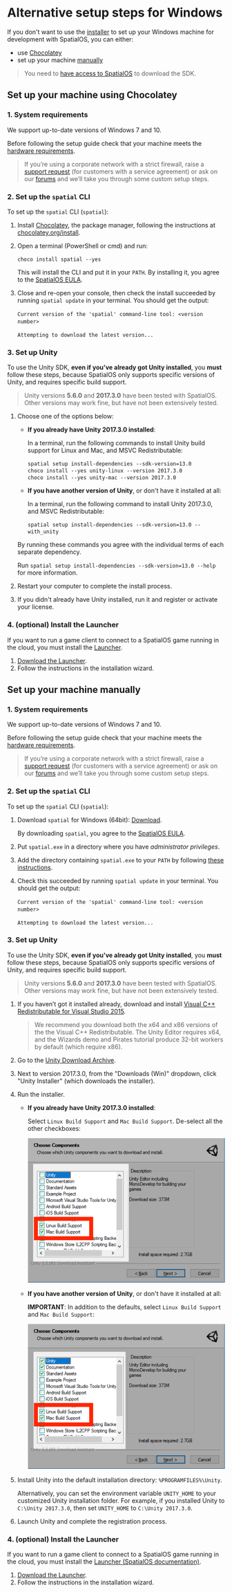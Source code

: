 # Alternative setup steps for Windows

If you don't want to use the [installer](../../get-started/setup/win.md) to set up your Windows machine for development with SpatialOS, you can either:

* use [Chocolatey](#set-up-your-machine-using-chocolatey)
* set up your machine [manually](#set-up-your-machine-manually)

> You need to [have access to SpatialOS](https://spatialos.improbable.io/get-spatialos) to download the SDK.

## Set up your machine using Chocolatey

### 1. System requirements

We support up-to-date versions of Windows 7 and 10.

Before following the setup guide check that your machine meets the
[hardware requirements](../../get-started/requirements.md#hardware).

> If you’re using a corporate network with a strict firewall, raise a [support request](https://improbableio.atlassian.net/servicedesk/customer/portal/5) (for customers with a service agreement) or ask on our [forums](https://forums.improbable.io) and we’ll take you through some custom setup steps.

### 2. Set up the `spatial` CLI

To set up the `spatial` CLI (`spatial`):

1. Install <a href="https://chocolatey.org/" data-track-link="chocolateyHomePageViewed|product=Docs|platform=Win" target="_blank">Chocolatey</a>, the package manager, following the instructions at
<a href="https://chocolatey.org/install" data-track-link="chocolateyHomePageViewed|product=Docs|platform=Win" target="_blank">chocolatey.org/install</a>.

1. Open a terminal (PowerShell or cmd) and run:

    ```
    choco install spatial --yes
    ```

    This will install the CLI and put it in your `PATH`. By installing it,
    you agree to the [SpatialOS EULA](https://auth.improbable.io/auth/v1/eula).

1. Close and re-open your console, then check the install succeeded by running `spatial update` in your terminal. You should get the output:

    `Current version of the 'spatial' command-line tool: <version number>`

    `Attempting to download the latest version...`
    

### 3. Set up Unity

To use the Unity SDK, **even if you've already got Unity installed**,
you **must** follow these steps, because SpatialOS only supports specific versions of Unity, and
requires specific build support.

> Unity versions **5.6.0** and **2017.3.0** have been tested with SpatialOS. Other versions may work fine, but have not been extensively tested.

1. Choose one of the options below:

    * **If you already have Unity 2017.3.0 installed**:

        In a terminal, run the following commands to install Unity build support for Linux and Mac, and MSVC
        Redistributable:

        ```
        spatial setup install-dependencies --sdk-version=13.0
        choco install --yes unity-linux --version 2017.3.0
        choco install --yes unity-mac --version 2017.3.0
        ```

    * **If you have another version of Unity**, or don't have it installed at all:

        In a terminal, run the following command to install Unity 2017.3.0,
        and MSVC Redistributable:

        ```
        spatial setup install-dependencies --sdk-version=13.0 --with_unity
        ```

    By running these commands you agree with the individual terms of each separate dependency.

    Run `spatial setup install-dependencies --sdk-version=13.0 --help`
    for more information.

1. Restart your computer to complete the install process.

1. If you didn't already have Unity installed, run it and register or activate your license.

### 4. (optional) Install the Launcher

If you want to run a game client to connect to a SpatialOS game running in the cloud, you must install the
[Launcher](https://docs.improbable.io/reference/13.0/shared/operate/launcher).

1. <a href="https://console.improbable.io/launcher/download/stable/latest/win" data-track-link="Launcher Download Clicked|platform=Win" target="_blank">Download the Launcher</a>.
1. Follow the instructions in the installation wizard.

## Set up your machine manually

### 1. System requirements

We support up-to-date versions of Windows 7 and 10. 

Before following the setup guide check that your machine meets the
[hardware requirements](../../get-started/requirements.md#hardware).

> If you’re using a corporate network with a strict firewall, raise a [support request](https://improbableio.atlassian.net/servicedesk/customer/portal/5) (for customers with a service agreement) or ask on our [forums](https://forums.improbable.io) and we’ll take you through some custom setup steps.

### 2. Set up the `spatial` CLI

To set up the `spatial` CLI (`spatial`):

1. Download `spatial` for Windows (64bit): <a href="https://console.improbable.io/toolbelt/download/latest/win" data-track-link="Spatial Downloaded|product=Docs|platform=Win" target="_blank">Download</a>.

    By downloading `spatial`, you agree to the [SpatialOS EULA](https://auth.improbable.io/auth/v1/eula).
1. Put `spatial.exe` in a directory where you have *administrator privileges*.
1. Add the directory containing `spatial.exe` to your `PATH` by following
[these instructions](https://www.java.com/en/download/help/path.xml).

1. Check this succeeded by running `spatial update` in your terminal. You should get the output:

    `Current version of the 'spatial' command-line tool: <version number>`

    `Attempting to download the latest version...`

### 3. Set up Unity

To use the Unity SDK, **even if you've already got Unity installed**,
you **must** follow these steps, because SpatialOS only supports specific versions of Unity, and
requires specific build support.

> Unity versions **5.6.0** and **2017.3.0** have been tested with SpatialOS. Other versions may work fine, but have not been extensively tested.

1. If you haven’t got it installed already, download and install [Visual C++ Redistributable for Visual Studio 2015](https://www.microsoft.com/en-gb/download/details.aspx?id=48145).
    > We recommend you download both the x64 and x86 versions of the the Visual C++ Redistributable. The Unity Editor requires x64, and the Wizards demo and Pirates tutorial produce 32-bit workers by default (which require x86).

1. Go to the [Unity Download Archive](https://unity3d.com/get-unity/download/archive).
1. Next to version 2017.3.0, from the "Downloads (Win)" dropdown, click "Unity Installer"
(which downloads the installer).
1. Run the installer. 
    
    * **If you already have Unity 2017.3.0 installed**:

        Select `Linux Build Support` and `Mac Build Support`. De-select all the other checkboxes:

        ![Unity screenshot](../../assets/setup/setup-unity-just-build-support-win.png)

    * **If you have another version of Unity**, or don't have it installed at all:

        **IMPORTANT**: In addition to the defaults, select `Linux Build Support` and `Mac Build Support`:

        ![Unity screenshot](../../assets/setup/setup-unity-build-support-win.png)

1. Install Unity into the default installation directory: `%PROGRAMFILES%\Unity`.

    Alternatively, you can set the environment variable `UNITY_HOME` to your customized Unity installation folder.
    For example, if you installed Unity to `C:\Unity 2017.3.0`, then set `UNITY_HOME`
    to `C:\Unity 2017.3.0`.

1. Launch Unity and complete the registration process.

### 4. (optional) Install the Launcher

If you want to run a game client to connect to a SpatialOS game running in the cloud, you must install the
[Launcher (SpatialOS documentation)](https://docs.improbable.io/reference/13.0/shared/glossary#launcher).

1. [Download the Launcher](https://console.improbable.io/launcher/download/stable/latest/win).
1. Follow the instructions in the installation wizard.